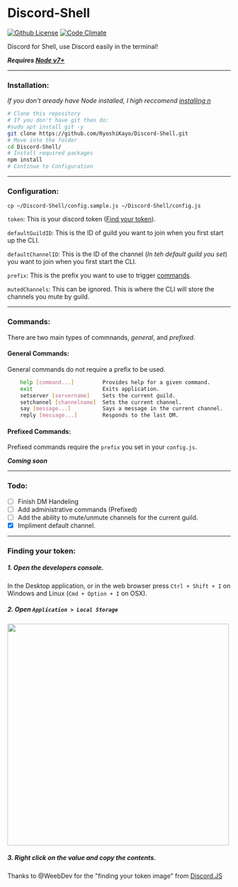 # Discord-Shell

[![Github License](https://img.shields.io/badge/license-MIT-blue.svg)](https://raw.githubusercontent.com/RyoshiKayo/Discord-Shell/master/LICENSE)
[![Code Climate](https://codeclimate.com/github/RyoshiKayo/Discord-Shell/badges/gpa.svg)](https://codeclimate.com/github/RyoshiKayo/Discord-Shell/)

Discord for Shell, use Discord easily in the terminal!

***Requires [Node v7+](https://nodejs.org/en/download/current/)***

----
### Installation:
*If you don't aready have Node installed, I high reccomend [installing n](https://github.com/tj/n#installation)*
```sh
# Clone this repository
# If you don't have git then do:
#sudo apt install git -y
git clone https://github.com/RyoshiKayo/Discord-Shell.git
# Move into the folder
cd Discord-Shell/
# Install required packages
npm install
# Continue to Configuration
```

----
### Configuration:
`cp ~/Discord-Shell/config.sample.js ~/Discord-Shell/config.js`

`token`: This is your discord token ([Find your token](#finding-your-token)).

`defaultGuildID`: This is the ID of guild you want to join when you first start up the CLI.

`defaultChannelID`: This is the ID of the channel (*In teh default guild you set*) you want to join when you first start the CLI.

`prefix`: This is the prefix you want to use to trigger [commands](#commands).

`mutedChannels`: This can be ignored. This is where the CLI will store the channels you mute by guild.

----

### Commands:
There are two main types of commnands, *general*, and *prefixed*. 

#### General Commands:
General commands do not require a prefix to be used.
```sh
    help [command...]         Provides help for a given command.
    exit                      Exits application.
    setserver [servername]    Sets the current guild.
    setchannel [channelname]  Sets the current channel.
    say [message...]          Says a message in the current channel.
    reply [message...]        Responds to the last DM.
```

#### Prefixed Commands:
Prefixed commands require the `prefix` you set in your `config.js`.

***Coming soon***

----
### Todo:
- [ ] Finish DM Handeling
- [ ] Add administrative commands (Prefixed)
- [ ] Add the ability to mute/unmute channels for the current guild.
- [X] Impliment default channel.
----
### Finding your token:
##### 1. Open the developers console. 
  In the Desktop application, or in the web browser press `Ctrl + Shift + I` on Windows and Linux (`Cmd + Option + I` on OSX).
##### 2. Open `Application > Local Storage` 
  <img src="https://safe.kayo.moe/LSkeOg40.png" height=500 width=auto></img>
##### 3. Right click on the value and copy the contents.

Thanks to @WeebDev for the "finding your token image" from [Discord.JS](https://discord.js.org/#/)
